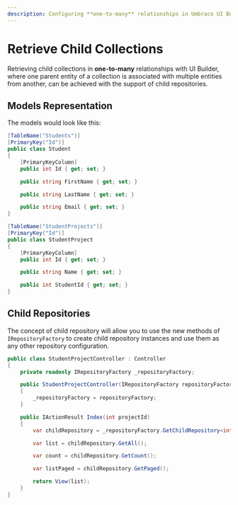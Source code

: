 ```yaml
---
description: Configuring **one-to-many** relationships in Umbraco UI Builder, the backoffice UI builder for Umbraco.
---
```


# Retrieve Child Collections

Retrieving child collections in **one-to-many** relationships with UI Builder, where one parent entity of a collection is associated with multiple entities from another, can be achieved with the support of child repositories.

## Models Representation

The models would look like this:

```csharp
[TableName("Students")]
[PrimaryKey("Id")]
public class Student
{
    [PrimaryKeyColumn]
    public int Id { get; set; }

    public string FirstName { get; set; }

    public string LastName { get; set; }

    public string Email { get; set; }
}
```

```csharp
[TableName("StudentProjects")]
[PrimaryKey("Id")]
public class StudentProject
{
    [PrimaryKeyColumn]
    public int Id { get; set; }

    public string Name { get; set; }

    public int StudentId { get; set; }
}
```

## Child Repositories

The concept of child repository will allow you to use the new methods of `IRepositoryFactory` to create child repository instances and use them as any other repository configuration.

```csharp
public class StudentProjectController : Controller
{
    private readonly IRepositoryFactory _repositoryFactory;

    public StudentProjectController(IRepositoryFactory repositoryFactory)
    {
        _repositoryFactory = repositoryFactory;
    }

    public IActionResult Index(int projectId)
    {
        var childRepository = _repositoryFactory.GetChildRepository<int, StudentProject, int>(projectId);

        var list = childRepository.GetAll();

        var count = childRepository.GetCount();

        var listPaged = childRepository.GetPaged();

        return View(list);
    }
}
```
